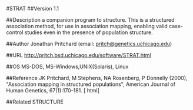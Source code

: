 #STRAT
##Version
1.1

##Description
a companion program to structure. This is a structured association method, for use in association mapping, enabling valid case-control studies even in the presence of population structure.

##Author
Jonathan Pritchard (email: pritch@genetics.uchicago.edu)

##URL
http://pritch.bsd.uchicago.edu/software/STRAT.html

##OS
MS-DOS, MS-Windows,UNIX(Solaris), Linux

##Reference
JK Pritchard, M Stephens, NA Rosenberg, P Donnelly (2000), "Association mapping in structured populations", American Journal of Human Genetics, 67(1):170-181\. [ html]

##Related
STRUCTURE

